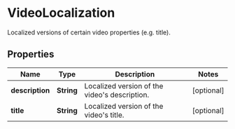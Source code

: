 

# VideoLocalization

Localized versions of certain video properties (e.g. title).

## Properties

Name | Type | Description | Notes
------------ | ------------- | ------------- | -------------
**description** | **String** | Localized version of the video&#39;s description. |  [optional]
**title** | **String** | Localized version of the video&#39;s title. |  [optional]



